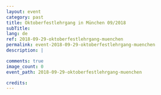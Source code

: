 ```yaml
---
layout: event
category: past
title: Oktoberfestlehrgang in München 09/2018
subTitle:
lang: de
ref: 2018-09-29-oktoberfestlehrgang-muenchen
permalink: event-2018-09-29-oktoberfestlehrgang-muenchen
description: |

comments: true
image_count: 0
event_path: 2018-09-29-oktoberfestlehrgang-muenchen

credits:
---
```

